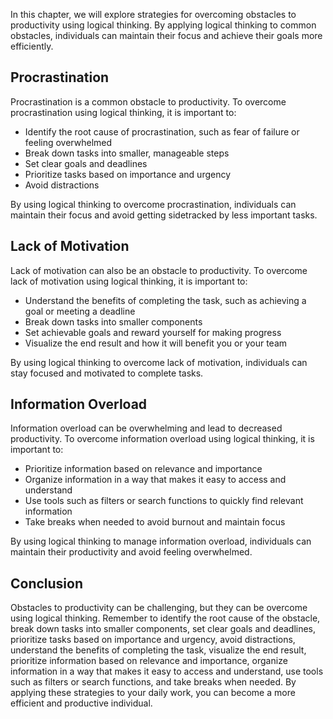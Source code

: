 
In this chapter, we will explore strategies for overcoming obstacles to productivity using logical thinking. By applying logical thinking to common obstacles, individuals can maintain their focus and achieve their goals more efficiently.

Procrastination
---------------

Procrastination is a common obstacle to productivity. To overcome procrastination using logical thinking, it is important to:

* Identify the root cause of procrastination, such as fear of failure or feeling overwhelmed
* Break down tasks into smaller, manageable steps
* Set clear goals and deadlines
* Prioritize tasks based on importance and urgency
* Avoid distractions

By using logical thinking to overcome procrastination, individuals can maintain their focus and avoid getting sidetracked by less important tasks.

Lack of Motivation
------------------

Lack of motivation can also be an obstacle to productivity. To overcome lack of motivation using logical thinking, it is important to:

* Understand the benefits of completing the task, such as achieving a goal or meeting a deadline
* Break down tasks into smaller components
* Set achievable goals and reward yourself for making progress
* Visualize the end result and how it will benefit you or your team

By using logical thinking to overcome lack of motivation, individuals can stay focused and motivated to complete tasks.

Information Overload
--------------------

Information overload can be overwhelming and lead to decreased productivity. To overcome information overload using logical thinking, it is important to:

* Prioritize information based on relevance and importance
* Organize information in a way that makes it easy to access and understand
* Use tools such as filters or search functions to quickly find relevant information
* Take breaks when needed to avoid burnout and maintain focus

By using logical thinking to manage information overload, individuals can maintain their productivity and avoid feeling overwhelmed.

Conclusion
----------

Obstacles to productivity can be challenging, but they can be overcome using logical thinking. Remember to identify the root cause of the obstacle, break down tasks into smaller components, set clear goals and deadlines, prioritize tasks based on importance and urgency, avoid distractions, understand the benefits of completing the task, visualize the end result, prioritize information based on relevance and importance, organize information in a way that makes it easy to access and understand, use tools such as filters or search functions, and take breaks when needed. By applying these strategies to your daily work, you can become a more efficient and productive individual.
